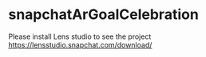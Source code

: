 
# snapchatArGoalCelebration

Please install Lens studio to see the project
https://lensstudio.snapchat.com/download/
